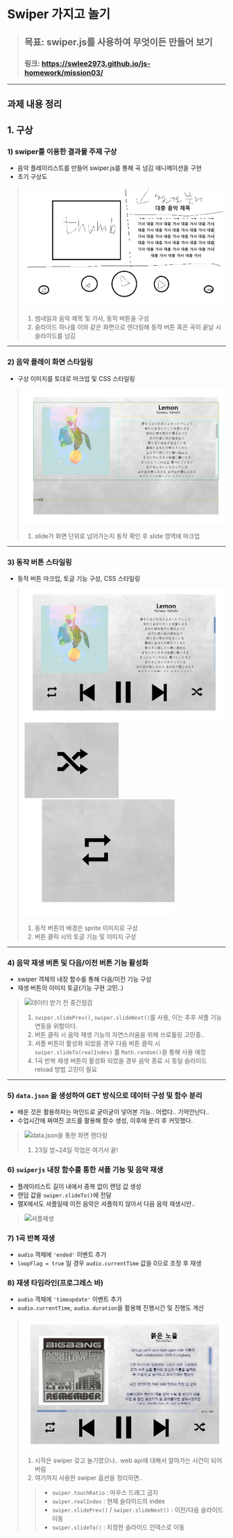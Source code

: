 # Swiper 가지고 놀기

> ## 목표: swiper.js를 사용하여 무엇이든 만들어 보기
> ### 링크: https://swlee2973.github.io/js-homework/mission03/

---

## 과제 내용 정리
## 1. 구상
### 1) swiper를 이용한 결과물 주제 구상
* 음악 플레이리스트를 만들어 swiper.js를 통해 곡 넘김 애니메이션을 구현
* 초기 구상도
> ![초기 구상도](./screenshots/초기%20구상.png)
> 1. 썸네일과 음악 제목 및 가사, 동작 버튼을 구성 <br />
> 2. 슬라이드 하나를 이와 같은 화면으로 렌더링해 동작 버튼 혹은 곡이 끝날 시 슬라이드를 넘김

---
### 2) 음악 플레이 화면 스타일링
* 구상 이미지를 토대로 마크업 및 CSS 스타일링
> ![화면 스타일링](./screenshots/음악정보%20스타일링.png)
> 1. slide가 화면 단위로 넘어가는지 동작 확인 후 slide 영역에 마크업 <br />

---
### 3) 동작 버튼 스타일링
* 동작 버튼 마크업, 토글 기능 구성, CSS 스타일링
> ![동작버튼 add](./screenshots/동작버튼%20add.png)
> ![셔플버튼 토글](./screenshots/셔플버튼%20토글.gif) ![반복버튼 토글](./screenshots/반복재생%20버튼%20토글.gif)
> 1. 동작 버튼의 배경은 sprite 이미지로 구성 <br />
> 2. 버튼 클릭 시의 토글 기능 및 이미지 구성 <br />

---
### 4) 음악 재생 버튼 및 다음/이전 버튼 기능 활성화
* swiper 객체의 내장 함수를 통해 다음/이전 기능 구성
* 재생 버튼의 이미지 토글(기능 구현 고민..)
> ![데이터 받기 전 중간점검](./screenshots/데이터%20받기%20전%20중간점검.gif)
> 1. `swiper.slidePrev()`, `swiper.slideNext()`를 사용, 이는 추후 셔플 기능 연동을 위함이다. <br />
> 2. 버튼 클릭 시 음악 재생 기능의 자연스러움을 위해 쓰로틀링 고민중.. <br />
> 3. 셔플 버튼이 활성화 되었을 경우 다음 버튼 클릭 시 `swiper.slideTo(realIndex)`    를 `Math.random()`을 통해 사용 예정 <br />
> 4. 1곡 반복 재생 버튼이 활성화 되었을 경우 음악 종료 시 동일 슬라이드 reload 방법 고민이 필요

---
### 5) `data.json` 을 생성하여 GET 방식으로 데이터 구성 및 함수 분리
* 배운 것은 활용하자는 마인드로 굳이굳이 넣어본 기능.. 어렵다.. 기억안난다..
* 수업시간에 짜여진 코드를 활용해 함수 생성, 이후에 분리 후 커밋했다.
> ![data.json을 통한 화면 렌더링](./screenshots/json을%20통한%20화면%20렌더링.gif)
> 1. 23일 밤~24일 작업은 여기서 끝!

### 6) `swiperjs` 내장 함수를 통한 셔플 기능 및 음악 재생
* 플레이리스트 길이 내에서 중복 없이 랜덤 값 생성
* 랜덤 값을 `swiper.slideTo()`에 전달
* 멜X에서도 셔플일때 이전 음악은 셔플하지 않아서 다음 음악 재생시만..
> ![셔플재생](./screenshots/셔플%20재생.gif)

### 7) 1곡 반복 재생 
* `audio` 객체에 `'ended'` 이벤트 추가
* `loopFlag = true` 일 경우 `audio.currentTime` 값을 0으로 조정 후 재생

### 8) 재생 타임라인(프로그레스 바)
* `audio` 객체에 `'timeupdate'` 이벤트 추가
* `audio.currentTime`, `audio.duration`을 활용해 진행시간 및 진행도 계산
> ![재생 타임라인](./screenshots/재생%20타임라인.gif)
> 1. 시작은 swiper 갖고 놀기였으나.. web api에 대해서 알아가는 시간이 되어버림
> 2. 여기까지 사용한 swiper 옵션을 정리하면..
  >> * `swiper.touchRatio` : 마우스 드래그 금지
  >> * `swiper.realIndex` : 현재 슬라이드의 index
  >> * `swiper.slidePrev()` / `swiper.slideNext()` : 이전/다음 슬라이드 이동
  >> * `swiper.slideTo()` : 지정한 슬라이드 인덱스로 이동